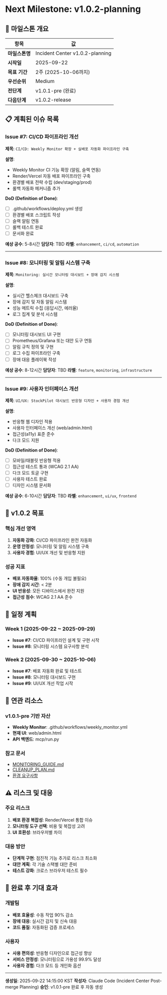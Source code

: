 # Next Milestone: v1.0.2-planning

## 🎯 마일스톤 개요

| 항목 | 값 |
|------|-----|
| **마일스톤명** | Incident Center v1.0.2-planning |
| **시작일** | 2025-09-22 |
| **목표 기간** | 2주 (2025-10-06까지) |
| **우선순위** | Medium |
| **전단계** | v1.0.1-pre (완료) |
| **다음단계** | v1.0.2-release |

## 📋 계획된 이슈 목록

### Issue #7: CI/CD 파이프라인 개선
**제목**: `CI/CD: Weekly Monitor 확장 + 실배포 자동화 파이프라인 구축`

**설명**:
- Weekly Monitor CI 기능 확장 (알림, 슬랙 연동)
- Render/Vercel 자동 배포 파이프라인 구축
- 환경별 배포 전략 수립 (dev/staging/prod)
- 롤백 자동화 메커니즘 추가

**DoD (Definition of Done)**:
- [ ] .github/workflows/deploy.yml 생성
- [ ] 환경별 배포 스크립트 작성
- [ ] 슬랙 알림 연동
- [ ] 롤백 테스트 완료
- [ ] 문서화 완료

**예상 공수**: 5-8시간
**담당자**: TBD
**라벨**: `enhancement`, `ci/cd`, `automation`

---

### Issue #8: 모니터링 및 알림 시스템 구축
**제목**: `Monitoring: 실시간 모니터링 대시보드 + 장애 감지 시스템`

**설명**:
- 실시간 헬스체크 대시보드 구축
- 장애 감지 및 자동 알림 시스템
- 성능 메트릭 수집 (응답시간, 에러율)
- 로그 집계 및 분석 시스템

**DoD (Definition of Done)**:
- [ ] 모니터링 대시보드 UI 구현
- [ ] Prometheus/Grafana 또는 대안 도구 연동
- [ ] 알림 규칙 정의 및 구현
- [ ] 로그 수집 파이프라인 구축
- [ ] 장애 대응 플레이북 작성

**예상 공수**: 8-12시간
**담당자**: TBD
**라벨**: `feature`, `monitoring`, `infrastructure`

---

### Issue #9: 사용자 인터페이스 개선
**제목**: `UI/UX: StockPilot 대시보드 반응형 디자인 + 사용자 경험 개선`

**설명**:
- 반응형 웹 디자인 적용
- 사용자 인터페이스 개선 (web/admin.html)
- 접근성(a11y) 표준 준수
- 다크 모드 지원

**DoD (Definition of Done)**:
- [ ] 모바일/태블릿 반응형 적용
- [ ] 접근성 테스트 통과 (WCAG 2.1 AA)
- [ ] 다크 모드 토글 구현
- [ ] 사용자 테스트 완료
- [ ] 디자인 시스템 문서화

**예상 공수**: 6-10시간
**담당자**: TBD
**라벨**: `enhancement`, `ui/ux`, `frontend`

## 🎯 v1.0.2 목표

### 핵심 개선 영역
1. **자동화 강화**: CI/CD 파이프라인 완전 자동화
2. **운영 안정성**: 모니터링 및 알림 시스템 구축
3. **사용자 경험**: UI/UX 개선 및 반응형 지원

### 성공 지표
- **배포 자동화율**: 100% (수동 개입 불필요)
- **장애 감지 시간**: < 2분
- **UI 반응성**: 모든 디바이스에서 완전 지원
- **접근성 점수**: WCAG 2.1 AA 준수

## 📅 일정 계획

### Week 1 (2025-09-22 ~ 2025-09-29)
- **Issue #7**: CI/CD 파이프라인 설계 및 구현 시작
- **Issue #8**: 모니터링 시스템 요구사항 분석

### Week 2 (2025-09-30 ~ 2025-10-06)
- **Issue #7**: 배포 자동화 완료 및 테스트
- **Issue #8**: 모니터링 대시보드 구현
- **Issue #9**: UI/UX 개선 작업 시작

## 🔗 연관 리소스

### v1.0.1-pre 기반 자산
- **Weekly Monitor**: .github/workflows/weekly_monitor.yml
- **현재 UI**: web/admin.html
- **API 백엔드**: mcp/run.py

### 참고 문서
- [MONITORING_GUIDE.md](./MONITORING_GUIDE.md)
- [CLEANUP_PLAN.md](./v1.0.1-pre/CLEANUP_PLAN.md)
- [환경 요구사항](./v1.0.1-pre/ENV_REQUIRED.md)

## ⚠️ 리스크 및 대응

### 주요 리스크
1. **배포 환경 복잡성**: Render/Vercel 통합 이슈
2. **모니터링 도구 선택**: 비용 및 복잡성 고려
3. **UI 호환성**: 브라우저별 차이

### 대응 방안
- **단계적 구현**: 점진적 기능 추가로 리스크 최소화
- **대안 계획**: 각 기술 스택별 대안 준비
- **테스트 강화**: 크로스 브라우저 테스트 필수

## 🎉 완료 후 기대 효과

### 개발팀
- **배포 효율성**: 수동 작업 90% 감소
- **장애 대응**: 실시간 감지 및 신속 대응
- **코드 품질**: 자동화된 검증 프로세스

### 사용자
- **사용 편의성**: 반응형 디자인으로 접근성 향상
- **서비스 안정성**: 모니터링으로 가용성 99.9% 달성
- **사용자 경험**: 다크 모드 등 개인화 옵션

---

**생성일**: 2025-09-22 14:15:00 KST
**작성자**: Claude Code (Incident Center Post-merge Planning)
**승인**: v1.0.1-pre 완료 후 자동 생성